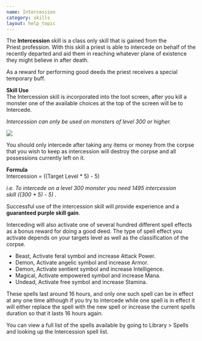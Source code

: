 ```yaml
---
name: Intercession
category: skills
layout: help_topic
---
```

The **Intercession** skill is a class only skill that is gained from the Priest profession. With this skill a priest is able to intercede on behalf of the recently departed and aid them in reaching whatever plane of existence they might believe in after death.

As a reward for performing good deeds the priest receives a special temporary buff.

**Skill Use**  
The Intercession skill is incorporated into the loot screen, after you kill a monster one of the available choices at the top of the screen will be to Intercede.

_Intercession can only be used on monsters of level 300 or higher._

[![](https://lohcdn.com/images/t_intercede.jpg)](https://lohcdn.com/images/intercede.jpg)

You should only intercede after taking any items or money from the corpse that you wish to keep as intercession will destroy the corpse and all possessions currently left on it.

**Formula**  
Intercession = ((Target Level \* 5) - 5)

_i.e. To intercede on a level 300 monster you need 1495 intercession skill ((300 \* 5) - 5) ._

Successful use of the intercession skill will provide experience and a **guaranteed purple skill gain**.  

Interceding will also activate one of several hundred different spell effects as a bonus reward for doing a good deed. The type of spell effect you activate depends on your targets level as well as the classification of the corpse.

*   Beast, Activate feral symbol and increase Attack Power.
*   Demon, Activate angelic symbol and increase Armor.
*   Demon, Activate sentient symbol and increase Intelligence.
*   Magical, Activate empowered symbol and increase Mana.
*   Undead, Activate free symbol and increase Stamina.

These spells last around 16 hours, and only one such spell can be in effect at any one time although if you try to intercede while one spell is in effect it will either replace the spell with the new spell or increase the current spells duration so that it lasts 16 hours again.

You can view a full list of the spells available by going to Library > Spells and looking up the Intercession spell list.